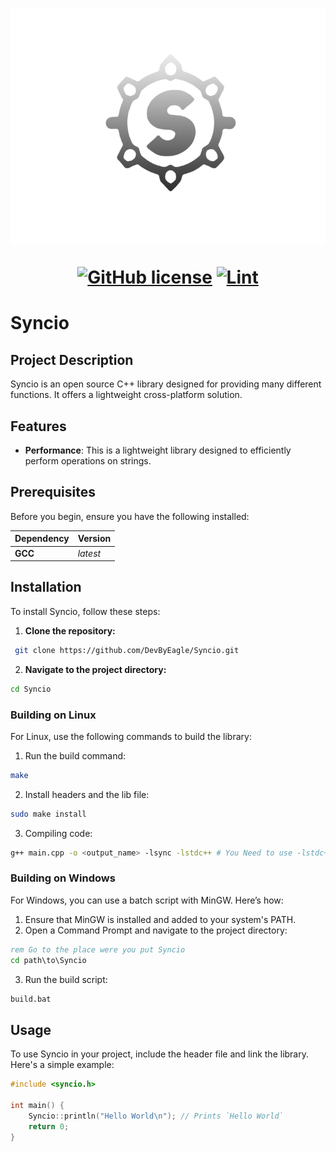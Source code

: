 <h1 align="center">
  <picture>
    <source media="(prefers-color-scheme: dark)" srcset="./assets/SyncioDark.png">
    <source media="(prefers-color-scheme: light)" srcset="./assets/SyncioLight.png">
    <img src="./assets/Syncio.png">
  </picture>

  <!--[![GitHub release](https://img.shields.io/github/v/release/RyanLua/Shime?logo=roblox&color=2db74c)](https://github.com/RyanLua/Shime/releases)
  [![GitHub top language](https://img.shields.io/github/languages/top/RyanLua/Shime?logo=lua&color=2db74c)](https://github.com/search?q=repo%3ARyanLua%2FShime++language%3ALua&type=code) -->
  [![GitHub license](https://img.shields.io/github/license/DevByEagle/Syncio?logo=apache&color=2db74c)](LICENSE)
  [![Lint](https://github.com/DevByEagle/Syncio/actions/workflows/build.yml/badge.svg)](https://github.com/DevByEagle/Syncio/actions/workflows/build.yml)

  <!-- [![Open in GitHub Codespaces](https://github.com/codespaces/badge.svg)](https://codespaces.new/RyanLua/Shime?quickstart=1) -->

</h1>

# Syncio

## Project Description

Syncio is an open source C++ library designed for providing many different functions. It offers a lightweight cross-platform solution.

## Features

- **Performance**: This is a lightweight library designed to efficiently perform operations on strings.

## Prerequisites

Before you begin, ensure you have the following installed:

| Dependency | Version |
| :--- | :--- |
| **GCC** | *latest* |

## Installation

To install Syncio, follow these steps:

1. **Clone the repository:**
```.sh
 git clone https://github.com/DevByEagle/Syncio.git
```

2. **Navigate to the project directory:**
```.sh
cd Syncio
```

### Building on Linux

For Linux, use the following commands to build the library:

1. Run the build command:
```.sh
make
```
2. Install headers and the lib file:
```.sh
sudo make install
```
3. Compiling code:
```.sh
g++ main.cpp -o <output_name> -lsync -lstdc++ # You Need to use -lstdc++ or else it will not work
``` 

### Building on Windows

For Windows, you can use a batch script with MinGW. Here’s how:

1. Ensure that MinGW is installed and added to your system's PATH.
2. Open a Command Prompt and navigate to the project directory:
```.bat
rem Go to the place were you put Syncio
cd path\to\Syncio
```
3. Run the build script:
```.bat
build.bat
```
## Usage

To use Syncio in your project, include the header file and link the library. Here's a simple example:

```.cpp
#include <syncio.h>

int main() {
    Syncio::println("Hello World\n"); // Prints `Hello World`
    return 0;
}
```

